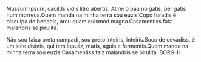 Mussum Ipsum, cacilds vidis litro abertis. Atirei o pau no gatis, per gatis num morreus.Quem manda na minha terra sou euzis!Copo furadis é disculpa de bebadis, arcu quam euismod magna.Casamentiss faiz malandris se pirulitá.

Não sou faixa preta cumpadi, sou preto inteiris, inteiris.Suco de cevadiss, é um leite divinis, qui tem lupuliz, matis, aguis e fermentis.Quem manda na minha terra sou euzis!Casamentiss faiz malandris se pirulitá. BORGHI